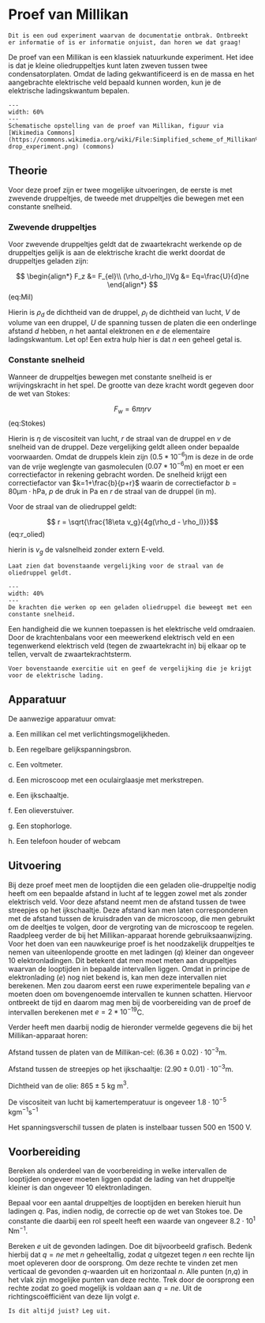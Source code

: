 # Proef van Millikan

```{note}
Dit is een oud experiment waarvan de documentatie ontbrak. Ontbreekt er informatie of is er informatie onjuist, dan horen we dat graag!
```

De proef van een Millikan is een klassiek natuurkunde experiment. Het idee is dat je kleine oliedruppeltjes kunt laten zweven tussen twee condensatorplaten. Omdat de lading gekwantificeerd is en de massa en het aangebrachte elektrische veld bepaald kunnen worden, kun je de elektrische ladingskwantum bepalen.

```{figure} Figures/Millikan/Scheme.png
---
width: 60%
---
Schematische opstelling van de proef van Millikan, figuur via [Wikimedia Commons](https://commons.wikimedia.org/wiki/File:Simplified_scheme_of_Millikan%E2%80%99s_oil-drop_experiment.png) (commons)
```

## Theorie
Voor deze proef zijn er twee mogelijke uitvoeringen, de eerste is met zwevende druppeltjes, de tweede met druppeltjes die bewegen met een constante snelheid.

### Zwevende druppeltjes
Voor zwevende druppeltjes geldt dat de zwaartekracht werkende op de druppeltjes gelijk is aan de elektrische kracht die werkt doordat de druppeltjes geladen zijn: 

$$ 
\begin{align*}
F_z &= F_{el}\\ 
(\rho_d-\rho_l)Vg &= Eq=\frac{U}{d}ne
\end{align*}
$$ (eq:Mil)

Hierin is $\rho_d$ de dichtheid van de druppel, $\rho_l$ de dichtheid van lucht, $V$ de volume van een druppel, $U$ de spanning tussen de platen die een onderlinge afstand $d$ hebben, $n$ het aantal elektronen en $e$ de elementaire ladingskwantum. Let op! Een extra hulp hier is dat $n$ een geheel getal is.

### Constante snelheid
Wanneer de druppeltjes bewegen met constante snelheid is er wrijvingskracht in het spel. De grootte van deze kracht wordt gegeven door de wet van Stokes:

$$F_w=6\pi\eta rv$$ (eq:Stokes) 

Hierin is $\eta$ de viscositeit van lucht, $r$ de straal van de druppel en $v$ de snelheid van de druppel. Deze vergelijking geldt alleen onder bepaalde voorwaarden. Omdat de druppels klein zijn ($0.5*10^{-6}$)m is deze in de orde van de vrije weglengte van gasmoleculen ($0.07*10^{-6}$m) en moet er een correctiefactor in rekening gebracht worden. De snelheid krijgt een correctiefactor van $k=1+\frac{b}{p+r}$ waarin de correctiefactor $b=80 \textrm{μm} \cdot \textrm{hPa}$, $p$ de druk in Pa en $r$ de straal van de druppel (in m).

Voor de straal van de oliedruppel geldt: 

$$ r = \sqrt{\frac{18\eta v_g}{4g(\rho_d - \rho_l)}}$$ (eq:r_olied)

hierin is $v_g$ de valsnelheid zonder extern E-veld.

```{exercise}
Laat zien dat bovenstaande vergelijking voor de straal van de oliedruppel geldt.
```

```{figure} Figures/Millikan/Mill_forces.png
---
width: 40%
---
De krachten die werken op een geladen oliedruppel die beweegt met een constante snelheid.
```

Een handigheid die we kunnen toepassen is het elektrische veld omdraaien. Door de krachtenbalans voor een meewerkend elektrisch veld en een tegenwerkend elektrisch veld (tegen de zwaartekracht in) bij elkaar op te tellen, vervalt de zwaartekrachtsterm.

``` {exercise}
Voer bovenstaande exercitie uit en geef de vergelijking die je krijgt voor de elektrische lading.
```

## Apparatuur
De aanwezige apparatuur omvat:

a. Een millikan cel met verlichtingsmogelijkheden.

b. Een regelbare gelijkspanningsbron.

c. Een voltmeter.

d. Een microscoop met een oculairglaasje met merkstrepen.

e. Een ijkschaaltje.

f. Een olieverstuiver.

g. Een stophorloge.

h. Een telefoon houder of webcam

## Uitvoering
Bij deze proef meet men de looptijden die een geladen olie-druppeltje nodig heeft om een bepaalde afstand in lucht af te leggen zowel met als zonder elektrisch veld. Voor deze afstand neemt men de afstand tussen de twee streepjes op het ijkschaaltje. Deze afstand kan men laten corresponderen met de afstand tussen de kruisdraden van de microscoop, die men gebruikt om de deeltjes te volgen, door de vergroting van de microscoop te regelen. Raadpleeg verder de bij het Millikan-apparaat horende gebruiksaanwijzing. Voor het doen van een nauwkeurige proef is het noodzakelijk druppeltjes te nemen van uiteenlopende grootte en met ladingen ($q$) kleiner dan ongeveer 10 elektronladingen. Dit betekent dat men moet meten aan druppeltjes waarvan de looptijden in bepaalde intervallen liggen. Omdat in principe de elektronlading ($e$) nog niet bekend is, kan men deze intervallen niet berekenen. Men zou daarom eerst een ruwe experimentele bepaling van $e$ moeten doen om bovengenoemde intervallen te kunnen schatten. Hiervoor ontbreekt de tijd en daarom mag men bij de voorbereiding van de proef de intervallen berekenen met $e = 2 * 10^{-19}$C.

Verder heeft men daarbij nodig de hieronder vermelde gegevens die bij het Millikan-apparaat horen:

Afstand tussen de platen van de Millikan-cel: $(6.36 ± 0.02)\cdot10^{-3}$m.

Afstand tussen de streepjes op het ijkschaaltje: $(2.90±0.01)\cdot10^{-3}$m.

Dichtheid van de olie: $865 ± 5$ kg m$^3$.

De viscositeit van lucht bij kamertemperatuur is ongeveer $1.8\cdot10^{-5}$ kgm$^{-1}$s$^{-1}$

Het spanningsverschil tussen de platen is instelbaar tussen 500 en 1500 V.

## Voorbereiding
Bereken als onderdeel van de voorbereiding in welke intervallen de looptijden ongeveer moeten liggen opdat de lading van het druppeltje kleiner is dan ongeveer 10 elektronladingen.

Bepaal voor een aantal druppeltjes de looptijden en bereken hieruit hun ladingen $q$. Pas, indien nodig, de correctie op de wet van Stokes toe. De constante die daarbij een rol speelt heeft een waarde van ongeveer $8.2\cdot10^1$ Nm$^{-1}$.

Bereken $e$ uit de gevonden ladingen. Doe dit bijvoorbeeld grafisch.
Bedenk hierbij dat $q = ne$ met $n$ geheeltallig, zodat $q$ uitgezet tegen $n$ een rechte lijn moet opleveren door de oorsprong. Om deze rechte te vinden zet men verticaal de gevonden $q$-waarden uit en horizontaal $n$. Alle punten ($n$,$q$) in het vlak zijn mogelijke punten van deze rechte. Trek door de oorsprong een rechte zodat zo goed mogelijk is voldaan aan $q = ne$. Uit de richtingscoëfficiënt van deze lijn volgt $e$. 

```{exercise}
Is dit altijd juist? Leg uit.
```